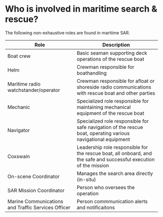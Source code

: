 # Who is involved in maritime search & rescue?

The following non-exhaustive roles are found in maritime SAR.

| Role | Description |
|------|-------------|
 Boat crew | Basic seaman supporting deck operations of the rescue boat |
 Helm | Crewman responsible for boathandling |
 Maritime radio watchstander/operator | Crewman responsible for afloat or shoreside radio communications with rescue boat and other parties | 
 Mechanic | Specialized role responsible for maintaining mechanical equipment of the rescue boat 
 Navigator | Specialized role responsible for safe navigation of the rescue boat, operating various navigational equipment |
 Coxswain | Leadership role responsible for the rescue boat, all onboard, and the safe and successful execution of the mission |
 On-scene Coordinator | Manages the search area directly (in-situ) |
 SAR Mission Coordinator | Person who oversees the operation | 
 | Marine Communications and Traffic Services Officer | Person commmunication alerts and notificaitons |

 
 

